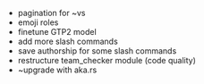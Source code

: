  - pagination for ~vs
 - emoji roles
 - finetune GTP2 model
 - add more slash commands
 - save authorship for some slash commands
 - restructure team_checker module (code quality)
 - ~upgrade with aka.rs
